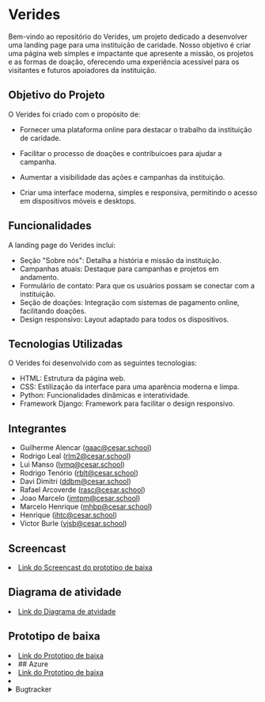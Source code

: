 # Verides  
Bem-vindo ao repositório do Verides, um projeto dedicado a desenvolver uma landing page para uma instituição de caridade. Nosso objetivo é criar uma página web simples e impactante que apresente a missão, os projetos e as formas de doação, oferecendo uma experiência acessível para os visitantes e futuros apoiadores da instituição.

## Objetivo do Projeto
O Verides foi criado com o propósito de:

- Fornecer uma plataforma online para destacar o trabalho da instituição de caridade.

- Facilitar o processo de doações e contribuicoes para ajudar a campanha.

- Aumentar a visibilidade das ações e campanhas da instituição.
- Criar uma interface moderna, simples e responsiva, permitindo o acesso em dispositivos móveis e desktops.

## Funcionalidades
A landing page do Verides inclui:

- Seção "Sobre nós": Detalha a história e missão da instituição.
- Campanhas atuais: Destaque para campanhas e projetos em andamento.
- Formulário de contato: Para que os usuários possam se conectar com a instituição.
- Seção de doações: Integração com sistemas de pagamento online, facilitando doações.
- Design responsivo: Layout adaptado para todos os dispositivos.

## Tecnologias Utilizadas
O Verides foi desenvolvido com as seguintes tecnologias:

- HTML: Estrutura da página web.
- CSS: Estilização da interface para uma aparência moderna e limpa.
- Python: Funcionalidades dinâmicas e interatividade.
- Framework Django: Framework para facilitar o design responsivo.

## Integrantes
- Guilherme Alencar (gaac@cesar.school)
- Rodrigo Leal (rlm2@cesar.school)
- Lui Manso (lvmq@cesar.school)
- Rodrigo Tenório (rblt@cesar.school)
- Davi Dimitri (ddbm@cesar.school)
- Rafael Arcoverde (rasc@cesar.school)
- Joao Marcelo (jmtpm@cesar.school)
- Marcelo Henrique (mhbp@cesar.school)
- Henrique (ihtc@cesar.school)
- Victor Burle (vjsb@cesar.school)

## Screencast
<li>
    <a  href="https://youtu.be/337N2ereM58"
      >Link do Screencast do prototipo de baixa</a
    > 

    
## Diagrama de atividade
<li>
    <a  href="https://lucid.app/lucidchart/632ed730-3db3-49e5-83eb-c1153e70f213/edit?viewport_loc=-410%2C-1206%2C1902%2C2694%2C0_0&invitationId=inv_429d7c32-6f27-4100-b68a-892b44706114"
      >Link do Diagrama de atvidade</a
    > 

    
## Prototipo de baixa
<li>
    <a  href="https://www.figma.com/design/2LlGkX0xLCGfbEJURhnb9z/Verides?node-id=0-1&node-type=canvas&t=CCy4xvRwaeN6yE9y-0"
      >Link do Prototipo de baixa</a
    > 
 <li>
## Azure
<li>
    <a  href="veridess.azurewebsites.net"
      >Link do Prototipo de baixa</a
    > 
 <li>
     
<details>
  <summary> Bugtracker </summary>
